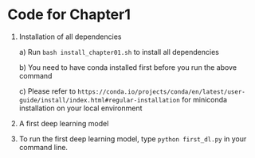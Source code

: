# Code for Chapter1

1. Installation of all dependencies

   a) Run `bash install_chapter01.sh` to install all dependencies

   b) You need to have conda installed first before you run the above command

   c) Please refer to `https://conda.io/projects/conda/en/latest/user-guide/install/index.html#regular-installation` for miniconda installation on your local environment
   
2. A first deep learning model
3. To run the first deep learning model, type `python first_dl.py` in your command line.
